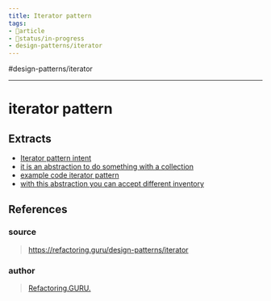 ```yaml
---
title: Iterator pattern
tags:
- 📄article
- 🚦status/in-progress
- design-patterns/iterator
---
```


#design-patterns/iterator

---

# iterator pattern

## Extracts
- [Iterator pattern intent](/Extracts/Iterator%20pattern%20intent.md)
- [it is an abstraction to do something with a collection](/Extracts/it%20is%20an%20abstraction%20to%20do%20something%20with%20a%20collection.md)
- [example code iterator pattern](/Extracts/example%20code%20iterator%20pattern.md)
- [with this abstraction you can accept different inventory](/Extracts/with%20this%20abstraction%20you%20can%20accept%20different%20inventory.md)
## References

### source
>  https://refactoring.guru/design-patterns/iterator
### author
>  [Refactoring.GURU.](/Authors/Refactoring.GURU..md)
